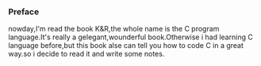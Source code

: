 ### **Preface** ###
  nowday,I'm read the book K&R,the whole name  is the C program language.It's really a gelegant,wounderful book.Otherwise i
had learning C language before,but this book alse can tell you how to code C in a great way.so i decide to read it and write 
some notes.

